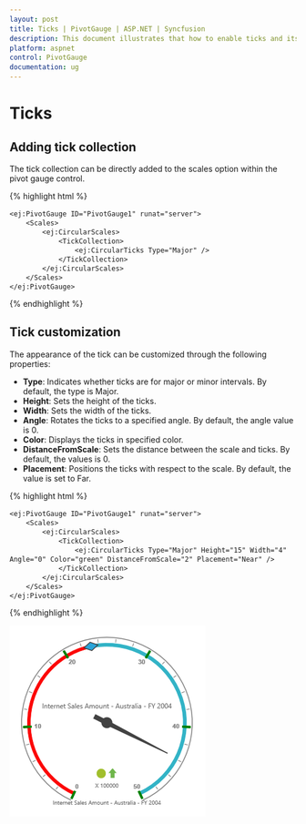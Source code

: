 ```yaml
---
layout: post
title: Ticks | PivotGauge | ASP.NET | Syncfusion
description: This document illustrates that how to enable ticks and its customization in ASP.NET PivotGauge control
platform: aspnet
control: PivotGauge
documentation: ug
---
```


# Ticks

## Adding tick collection

The tick collection can be directly added to the scales option within the pivot gauge control.

{% highlight html %}

    <ej:PivotGauge ID="PivotGauge1" runat="server">
        <Scales>
            <ej:CircularScales>
                <TickCollection>
                    <ej:CircularTicks Type="Major" />
                </TickCollection>
            </ej:CircularScales>
        </Scales>
    </ej:PivotGauge>

{% endhighlight %}

## Tick customization

The appearance of the tick can be customized through the following properties:

* **Type**: Indicates whether ticks are for major or minor intervals. By default, the type is Major.
* **Height**: Sets the height of the ticks.
* **Width**: Sets the width of the ticks.
* **Angle**: Rotates the ticks to a specified angle. By default, the angle value is 0.
* **Color**: Displays the ticks in specified color.
* **DistanceFromScale**: Sets the distance between the scale and ticks. By default, the values is 0.
* **Placement**: Positions the ticks with respect to the scale.  By default, the value is set to Far.

{% highlight html %}

    <ej:PivotGauge ID="PivotGauge1" runat="server">
        <Scales>
            <ej:CircularScales>
                <TickCollection>
                    <ej:CircularTicks Type="Major" Height="15" Width="4" Angle="0" Color="green" DistanceFromScale="2" Placement="Near" />
                </TickCollection>
            </ej:CircularScales>
        </Scales>
    </ej:PivotGauge>

{% endhighlight %}

![ASPNET PivotGauge Ticks TickCustomizationImage](Ticks_images/TickCustomization.png) 

